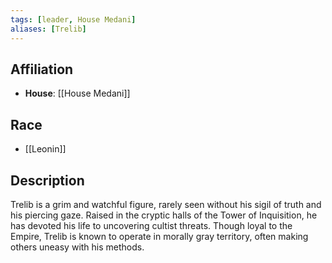 ```yaml
---
tags: [leader, House Medani]
aliases: [Trelib]
---
```


## Affiliation
- **House**: [[House Medani]]

## Race
- [[Leonin]]

## Description
Trelib is a grim and watchful figure, rarely seen without his sigil of truth and his piercing gaze. Raised in the cryptic halls of the Tower of Inquisition, he has devoted his life to uncovering cultist threats. Though loyal to the Empire, Trelib is known to operate in morally gray territory, often making others uneasy with his methods.
